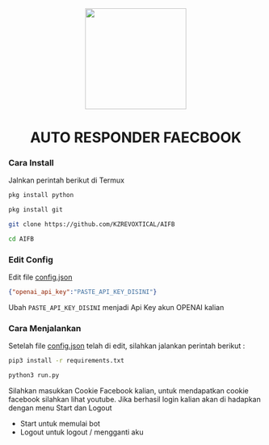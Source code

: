 <div align="center">
<img src="https://raw.githubusercontent.com/KZREVOXTICAL/AIFB/master/img/icon.png" width="200" height="200"/>

# AUTO RESPONDER FAECBOOK 



</div>



### Cara Install
Jalnkan perintah berikut di Termux
```sh
pkg install python
```
```sh
pkg install git
```
```sh
git clone https://github.com/KZREVOXTICAL/AIFB
```
```sh
cd AIFB
```

### Edit Config
Edit file [config.json](https://github.com/KZREVOXTICAL/AIFB/blob/master/config.json)
```json
{"openai_api_key":"PASTE_API_KEY_DISINI"}
```
Ubah `PASTE_API_KEY_DISINI` menjadi Api Key akun OPENAI kalian

### Cara Menjalankan
Setelah file [config.json](https://github.com/KZREVOXTICAL/AIFB/blob/master/config.json) telah di edit, silahkan jalankan perintah berikut :
```sh
pip3 install -r requirements.txt
```
```sh
python3 run.py
```

Silahkan masukkan Cookie Facebook kalian, untuk mendapatkan cookie facebook silahkan lihat youtube.
Jika berhasil login kalian akan di hadapkan dengan menu Start dan Logout
- Start untuk memulai bot
- Logout untuk logout / mengganti aku
